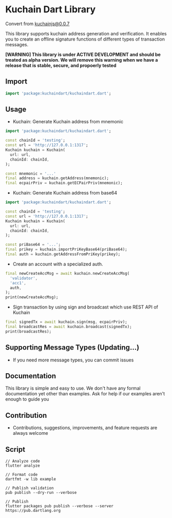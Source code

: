 # Kuchain Dart Library 

Convert from [kuchainjs@0.0.7](https://www.npmjs.com/package/kuchainjs)

This library supports kuchain address generation and verification. It enables you to create an offline signature functions of different types of transaction messages. 

**[WARNING] This library is under ACTIVE DEVELOPMENT and should be treated as alpha version. We will remove this warning when we have a release that is stable, secure, and propoerly tested** 

## Import 
```dart
import 'package:kuchaindart/kuchaindart.dart';
```

## Usage
- Kuchain: Generate Kuchain address from mnemonic 

```dart
import 'package:kuchaindart/kuchaindart.dart';

const chainId = 'testing';
const url = 'http://127.0.0.1:1317';
Kuchain kuchain = Kuchain(
  url: url,
  chainId: chainId,
);

const mnemonic = '...'
final address = kuchain.getAddress(mnemonic);
final ecpairPriv = kuchain.getECPairPriv(mnemonic);
```

- Kuchain: Generate Kuchain address from base64 

```dart
import 'package:kuchaindart/kuchaindart.dart';

const chainId = 'testing';
const url = 'http://127.0.0.1:1317';
Kuchain kuchain = Kuchain(
  url: url,
  chainId: chainId,
);

const priBase64 = '...';
final prikey = kuchain.importPriKeyBase64(priBase64);
final auth = kuchain.getAddressFromPriKey(prikey);
```

- Create an account with a specialized auth.

```dart
final newCreateAccMsg = await kuchain.newCreateAccMsg(
  'validator',
  'acc1',
  auth,
);
print(newCreateAccMsg);
```

- Sign transaction by using sign and broadcast which use REST API of Kuchain

```dart
final signedTx = await kuchain.sign(msg, ecpairPriv);
final broadcastRes = await kuchain.broadcast(signedTx);
print(broadcastRes);
```

## Supporting Message Types (Updating...)
- If you need more message types, you can commit issues

## Documentation

This library is simple and easy to use. We don't have any formal documentation yet other than examples. Ask for help if our examples aren't enough to guide you

## Contribution

- Contributions, suggestions, improvements, and feature requests are always welcome

## Script
```
// Analyze code
flutter analyze

// Format code
dartfmt -w lib example

// Publish validation
pub publish --dry-run --verbose

// Publish
flutter packages pub publish --verbose --server https://pub.dartlang.org
```